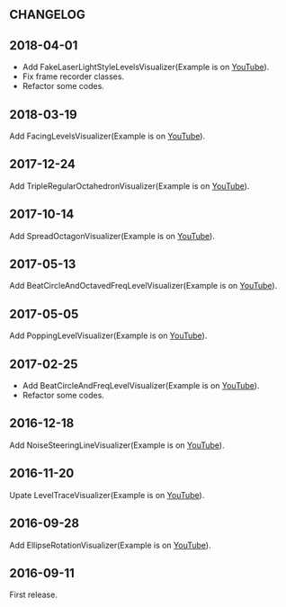CHANGELOG
---------

2018-04-01
----------

* Add FakeLaserLightStyleLevelsVisualizer(Example is on [YouTube](https://www.youtube.com/watch?v=I_dAmbUC0AE)).
* Fix frame recorder classes.
* Refactor some codes.

2018-03-19
----------

Add FacingLevelsVisualizer(Example is on [YouTube](https://www.youtube.com/watch?v=PkM_S_ELdhQ)).

2017-12-24
----------

Add TripleRegularOctahedronVisualizer(Example is on [YouTube](https://www.youtube.com/watch?v=_TwmpcksBoE)).

2017-10-14
----------

Add SpreadOctagonVisualizer(Example is on [YouTube](https://www.youtube.com/watch?v=hETIP_SY71s)).

2017-05-13
----------

Add BeatCircleAndOctavedFreqLevelVisualizer(Example is on [YouTube](https://www.youtube.com/watch?v=8OjJnXsUcvE)).

2017-05-05
----------

Add PoppingLevelVisualizer(Example is on [YouTube](https://www.youtube.com/watch?v=BZYvBHitrn0)).

2017-02-25
----------

* Add BeatCircleAndFreqLevelVisualizer(Example is on [YouTube](https://www.youtube.com/watch?v=a9wDyeLgfiM)).
* Refactor some codes.

2016-12-18
----------

Add NoiseSteeringLineVisualizer(Example is on [YouTube](https://www.youtube.com/watch?v=KAxcNgUBU0A)).

2016-11-20
----------

Upate LevelTraceVisualizer(Example is on [YouTube](https://www.youtube.com/watch?v=1Rb0nUqRY0o)).

2016-09-28
----------

Add EllipseRotationVisualizer(Example is on [YouTube](https://www.youtube.com/watch?v=36mkyvD_-rA)).

2016-09-11
----------

First release.
